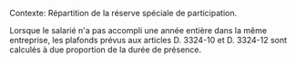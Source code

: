 Contexte: Répartition de la réserve spéciale de participation.

Lorsque le salarié n'a pas accompli une année entière dans la même entreprise, les plafonds prévus aux articles D. 3324-10 et D. 3324-12 sont calculés à due proportion de la durée de présence.